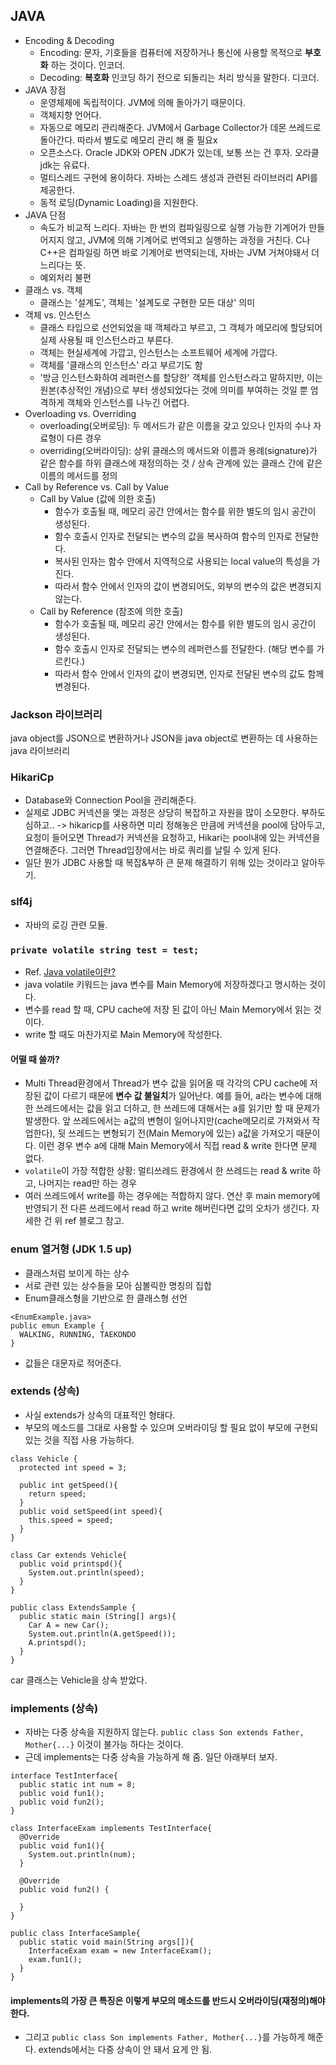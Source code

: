 ## JAVA
- Encoding & Decoding
  - Encoding: 문자, 기호들을 컴퓨터에 저장하거나 통신에 사용할 목적으로 <b>부호화</b> 하는 것이다. 인코더.
  - Decoding: <b>복호화</b> 인코딩 하기 전으로 되돌리는 처리 방식을 말한다. 디코더.
- JAVA 장점
  - 운영체제에 독립적이다. JVM에 의해 돌아가기 때문이다.
  - 객체지향 언어다.
  - 자동으로 메모리 관리해준다. JVM에서 Garbage Collector가 데몬 쓰레드로 돌아간다. 따라서 별도로 메모리 관리 해 줄 필요x
  - 오픈소스다. Oracle JDK와 OPEN JDK가 있는데, 보통 쓰는 건 후자. 오라클 jdk는 유료다.
  - 멀티스레드 구현에 용이하다. 자바는 스레드 생성과 관련된 라이브러리 API를 제공한다.
  - 동적 로딩(Dynamic Loading)을 지원한다.
- JAVA 단점
  - 속도가 비교적 느리다. 자바는 한 번의 컴파일링으로 실행 가능한 기계어가 만들어지지 않고, JVM에 의해 기계어로 번역되고 실행하는 과정을 거친다. C나 C++은 컴파일링 하면 바로 기계어로 번역되는데, 자바는 JVM 거쳐야돼서 더 느리다는 뜻.
  - 예외처리 불편
- 클래스 vs. 객체
  - 클래스는 '설계도', 객체는 '설계도로 구현한 모든 대상' 의미
- 객체 vs. 인스턴스
  - 클래스 타입으로 선언되었을 때 객체라고 부르고, 그 객체가 메모리에 할당되어 실제 사용될 때 인스턴스라고 부른다.
  - 객체는 현실세계에 가깝고, 인스턴스는 소프트웨어 세계에 가깝다.
  - 객체를 '클래스의 인스턴스' 라고 부르기도 함
  - '방금 인스턴스화하여 레퍼런스를 할당한' 객체를 인스턴스라고 말하지만, 이는 원본(추상적인 개념)으로 부터 생성되었다는 것에 의미를 부여하는 것일 뿐 엄격하게 객체와 인스턴스를 나누긴 어렵다.
- Overloading vs. Overriding
  - overloading(오버로딩): 두 메서드가 같은 이름을 갖고 있으나 인자의 수나 자료형이 다른 경우
  - overriding(오버라이딩):  상위 클래스의 메서드와 이름과 용례(signature)가 같은 함수를 하위 클래스에 재정의하는 것 / 상속 관계에 있는 클래스 간에 같은 이름의 메서드를 정의
- Call by Reference vs. Call by Value
  - Call by Value (값에 의한 호출)
    - 함수가 호출될 때, 메모리 공간 안에서는 함수를 위한 별도의 임시 공간이 생성된다.
    - 함수 호출시 인자로 전달되는 변수의 값을 복사하여 함수의 인자로 전달한다.
    - 복사된 인자는 함수 안에서 지역적으로 사용되는 local value의 특성을 가진다.
    - 따라서 함수 안에서 인자의 값이 변경되어도, 외부의 변수의 값은 변경되지 않는다.
  - Call by Reference (참조에 의한 호출)
    - 함수가 호출될 때, 메모리 공간 안에서는 함수를 위한 별도의 임시 공간이 생성된다.
    - 함수 호출시 인자로 전달되는 변수의 레퍼런스를 전달한다. (해당 변수를 가르킨다.)
    - 따라서 함수 안에서 인자의 값이 변경되면, 인자로 전달된 변수의 값도 함께 변경된다.
    
 ### Jackson 라이브러리
 java object를 JSON으로 변환하거나 JSON을 java object로 변환하는 데 사용하는 java 라이브러리
 
 ### HikariCp
 - Database와 Connection Pool을 관리해준다.
 - 실제로 JDBC 커넥션을 맺는 과정은 상당히 복잡하고 자원을 많이 소모한다. 부하도 심하고.. -> hikaricp를 사용하면 미리 정해놓은 만큼에 커넥션을 pool에 담아두고, 요청이 들어오면 Thread가 커넥션을 요청하고, Hikari는 pool내에 있는 커넥션을 연결해준다. 그러면 Thread입장에서는 바로 쿼리를 날릴 수 있게 된다. 
- 일단 뭔가 JDBC 사용할 때 복잡&부하 큰 문제 해결하기 위해 있는 것이라고 알아두기.

### slf4j
- 자바의 로깅 관련 모듈.

### `private volatile string test = test;`
- Ref. [Java volatile이란?](https://nesoy.github.io/articles/2018-06/Java-volatile)
- java volatile 키워드는 java 변수를 Main Memory에 저장하겠다고 명시하는 것이다.
- 변수를 read 할 때, CPU cache에 저장 된 값이 아닌 Main Memory에서 읽는 것이다.
- write 할 때도 마찬가지로 Main Memory에 작성한다. 
#### 어떨 때 쓸까?
- Multi Thread환경에서 Thread가 변수 값을 읽어올 때 각각의 CPU cache에 저장된 값이 다르기 때문에 <b>변수 값 불일치</b>가 일어난다. 예를 들어, a라는 변수에 대해 한 쓰레드에서는 값을 읽고 더하고, 한 쓰레드에 대해서는 a를 읽기만 할 때 문제가 발생한다. 앞 쓰레드에서는 a값의 변형이 일어나지만(cache메모리로 가져와서 작업한다), 뒷 쓰레드는 변형되기 전(Main Memory에 있는) a값을 가져오기 때문이다. 이런 경우 변수 a에 대해 Main Memory에서 직접 read & write 한다면 문제 없다. 
- `volatile`이 가장 적합한 상황: 멀티쓰레드 환경에서 한 쓰레드는 read & write 하고, 나머지는 read만 하는 경우
- 여러 쓰레드에서 write를 하는 경우에는 적합하지 않다. 연산 후 main memory에 반영되기 전 다른 쓰레드에서 read 하고 write 해버린다면 값의 오차가 생긴다. 자세한 건 위 ref 블로그 참고.

### enum 열거형 (JDK 1.5 up)
- 클래스처럼 보이게 하는 상수
- 서로 관련 있는 상수들을 모아 심볼릭한 명칭의 집합
- Enum클래스형을 기반으로 한 클래스형 선언
```
<EnumExample.java>
public emun Example {
  WALKING, RUNNING, TAEKONDO
}
```
- 값들은 대문자로 적어준다.

### extends (상속)
- 사실 extends가 상속의 대표적인 형태다.
- 부모의 메소드를 그대로 사용할 수 있으며 오버라이딩 할 필요 없이 부모에 구현되있는 것을 직접 사용 가능하다.
```
class Vehicle {
  protected int speed = 3;
  
  public int getSpeed(){
    return speed;
  }
  public void setSpeed(int speed){
    this.speed = speed;
  }
}

class Car extends Vehicle{
  public void printspd(){
    System.out.println(speed);
  }
}

public class ExtendsSample {
  public static main (String[] args){
    Car A = new Car();
    System.out.println(A.getSpeed());
    A.printspd();
  }
}
```
car 클래스는 Vehicle을 상속 받았다.

### implements (상속)
- 자바는 다중 상속을 지원하지 않는다. `public class Son extends Father, Mother{...}` 이것이 불가능 하다는 것이다.
- 근데 implements는 다중 상속을 가능하게 해 줌. 일단 아래부터 보자.
```
interface TestInterface{
  public static int num = 8;
  public void fun1();
  public void fun2();
}

class InterfaceExam implements TestInterface{
  @Override
  public void fun1(){
    System.out.println(num);
  }
  
  @Override
  public void fun2() {
    
  }
}

public class InterfaceSample{
  public static void main(String args[]){
    InterfaceExam exam = new InterfaceExam();
    exam.fun1();
  }
}
```
#### implements의 가장 큰 특징은 이렇게 부모의 메소드를 반드시 오버라이딩(재정의)해야 한다.
- 그리고 `public class Son implements Father, Mother{...}`를 가능하게 해준다. extends에서는 다중 상속이 안 돼서 요게 안 됨.

